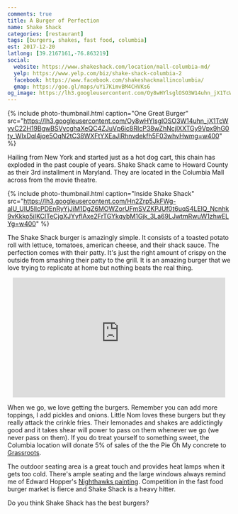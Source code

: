```yaml
---
comments: true
title: A Burger of Perfection
name: Shake Shack
categories: [restaurant]
tags: [burgers, shakes, fast food, columbia]
est: 2017-12-20
latlong: [39.2167161,-76.863219]
social:
  website: https://www.shakeshack.com/location/mall-columbia-md/
  yelp: https://www.yelp.com/biz/shake-shack-columbia-2
  facebook: https://www.facebook.com/shakeshackmallincolumbia/
  gmap: https://goo.gl/maps/uYi7KimvBM4CHVKs6
og_image: https://lh3.googleusercontent.com/Oy8wHYlsglOSO3W14uhn_jX1TcWyvC22H19BgwBSVycghaXeQC4ZJuVp6ic8RIcP38wZhNcjlXXTGy9Vpx9hG0ty_WIxDql4jqe5OqN2tC38WXFtYXEaJlRhnvdekfh5F03whvHwmg=w400
---
```


{%
  include photo-thumbnail.html 
  caption="One Great Burger"
  src="https://lh3.googleusercontent.com/Oy8wHYlsglOSO3W14uhn_jX1TcWyvC22H19BgwBSVycghaXeQC4ZJuVp6ic8RIcP38wZhNcjlXXTGy9Vpx9hG0ty_WIxDql4jqe5OqN2tC38WXFtYXEaJlRhnvdekfh5F03whvHwmg=w400"
%}

Hailing from New York and started just as a hot dog cart, this chain has exploded in the past couple of years. Shake Shack came to Howard County as their 3rd installment in Maryland. They are located in the Columbia Mall across from the movie theatre.

<!--more-->

{%
  include photo-thumbnail.html 
  caption="Inside Shake Shack"
  src="https://lh3.googleusercontent.com/Hn2Zrp5JkFWg-alU_UIU5llcPDEnRyYjJiM1DgZ6MOWZorUFmSVZKPJUf0t6uqS4LElQ_Ncnhk9vKkko5iIKClTeCjgXJYyfIAxe2FrTGYkqybM1Gjk_3La69LJwtmRwuW1zhwELYg=w400"
%}

The Shake Shack burger is amazingly simple. It consists of a toasted potato roll with lettuce, tomatoes, american cheese, and their shack sauce. The perfection comes with their patty. It's just the right amount of crispy on the outside from smashing their patty to the grill. It is an amazing burger that we love trying to replicate at home but nothing beats the real thing.

<div style="text-align:center"><iframe width="480" height="270" src="https://www.youtube-nocookie.com/embed/04xuIuTcti0" frameborder="0" allow="accelerometer; autoplay; encrypted-media; gyroscope; picture-in-picture" allowfullscreen></iframe></div>

When we go, we love getting the burgers. Remember you can add more toppings, I add pickles and onions. Little Nom loves these burgers but they really attack the crinkle fries. Their lemonades and shakes are addictingly good and it takes shear will power to pass on them whenever we go (we never pass on them). If you do treat yourself to something sweet, the Columbia location will donate 5% of sales of the the Pie Oh My concrete to [Grassroots](http://www.grassrootscrisis.org/).

The outdoor seating area is a great touch and provides heat lamps when it gets too cold. There's ample seating and the large windows always remind me of Edward Hopper's [Nighthawks painting](https://en.wikipedia.org/wiki/Nighthawks_(painting)). Competition in the fast food burger market is fierce and Shake Shack is a heavy hitter.

Do you think Shake Shack has the best burgers?